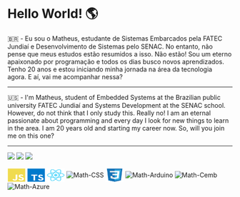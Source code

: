 # Hello World! 🌎

🇧🇷 - Eu sou o Matheus, estudante de Sistemas Embarcados pela FATEC Jundiaí e Desenvolvimento de Sistemas pelo SENAC. No entanto, não pense que meus estudos estão resumidos a isso. Não estão! Sou um eterno apaixonado por programação e todos os dias busco novos aprendizados. Tenho 20 anos e estou iniciando minha jornada na área da tecnologia agora. E aí, vai me acompanhar nessa? 

-----------------------------------------------------------------------------------------------------------------------------------------------------------

🇺🇸 - I'm Matheus, student of Embedded Systems at the Brazilian public university FATEC Jundiaí and Systems Development at the SENAC school. However, do not think that I only study this. Really no! I am an eternal passionate about programming and every day I look for new things to learn in the area. I am 20 years old and starting my career now. So, will you join me on this one?

-----------------------------------------------------------------------------------------------------------------------------------------------------------

<div> 
  <a href="https://instagram.com/matheusarii" target="_blank"><img src="https://img.shields.io/badge/-Instagram-%23E4405F?style=for-the-badge&logo=instagram&logoColor=white" target="_blank"></a>
  <a href = "mailto:matheusafr02@gmail.com"><img src="https://img.shields.io/badge/-Gmail-%23333?style=for-the-badge&logo=gmail&logoColor=white" target="_blank"></a>
  <a href="https://www.linkedin.com/in/matheusari/" target="_blank"><img src="https://img.shields.io/badge/-LinkedIn-%230077B5?style=for-the-badge&logo=linkedin&logoColor=white" target="_blank"></a>  
</div>

<div style="display: inline_block"><br>
  <img align="center" alt="Math-Java" height="30" width="40" src="https://raw.githubusercontent.com/devicons/devicon/master/icons/javascript/javascript-plain.svg">
  <img align="center" alt="Math-JS" height="30" width="40" src="https://raw.githubusercontent.com/devicons/devicon/master/icons/typescript/typescript-plain.svg">
  <img align="center" alt="Math-HTML" height="30" width="40" src="https://raw.githubusercontent.com/devicons/devicon/master/icons/react/react-original.svg">
  <img align="center" alt="Math-CSS" height="30" width="40" src="https://cdn.jsdelivr.net/gh/devicons/devicon/icons/css3/css3-original.svg">
  <img align="center" alt="Math-MySQL" height="30" width="40" src="https://raw.githubusercontent.com/devicons/devicon/master/icons/css3/css3-original.svg">
  <img align="center" alt="Math-Arduino" height="30" width="40" src="https://cdn.jsdelivr.net/gh/devicons/devicon/icons/arduino/arduino-original-wordmark.svg">
  <img align="center" alt="Math-Cemb" height="30" width="40" src="https://cdn.jsdelivr.net/gh/devicons/devicon/icons/embeddedc/embeddedc-original-wordmark.svg">
  <img align="center" alt="Math-Azure" height="30" width="40" src="https://cdn.jsdelivr.net/gh/devicons/devicon/icons/azure/azure-original.svg">
</div>
